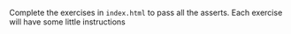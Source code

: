Complete the exercises in ```index.html``` to pass all the asserts.  Each exercise will have some little instructions